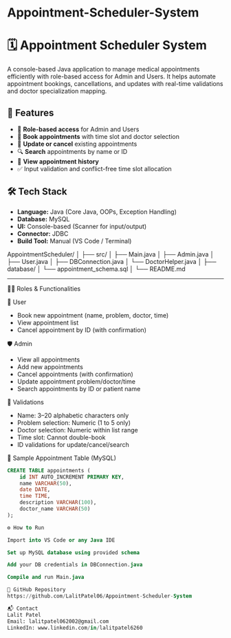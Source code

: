 # Appointment-Scheduler-System
# 🗓️ Appointment Scheduler System

A console-based Java application to manage medical appointments efficiently with role-based access for Admin and Users. It helps automate appointment bookings, cancellations, and updates with real-time validations and doctor specialization mapping.

## 🚀 Features

- 🔐 **Role-based access** for Admin and Users
- 📅 **Book appointments** with time slot and doctor selection
- 🔄 **Update or cancel** existing appointments
- 🔍 **Search** appointments by name or ID
- 📃 **View appointment history**
- ✅ Input validation and conflict-free time slot allocation

## 🛠️ Tech Stack

- **Language:** Java (Core Java, OOPs, Exception Handling)
- **Database:** MySQL
- **UI:** Console-based (Scanner for input/output)
- **Connector:** JDBC
- **Build Tool:** Manual (VS Code / Terminal)

AppointmentScheduler/
│
├── src/
│   ├── Main.java
│   ├── Admin.java
│   ├── User.java
│   ├── DBConnection.java
│   └── DoctorHelper.java
│
├── database/
│   └── appointment_schema.sql
│
└── README.md

---

🧑‍⚕️ Roles & Functionalities

👤 User  
- Book new appointment (name, problem, doctor, time)  
- View appointment list  
- Cancel appointment by ID (with confirmation)  

🛡️ Admin  
- View all appointments  
- Add new appointments  
- Cancel appointments (with confirmation)  
- Update appointment problem/doctor/time  
- Search appointments by ID or patient name  

📌 Validations  
- Name: 3–20 alphabetic characters only  
- Problem selection: Numeric (1 to 5 only)  
- Doctor selection: Numeric within list range  
- Time slot: Cannot double-book  
- ID validations for update/cancel/search  

🧪 Sample Appointment Table (MySQL)

```sql
CREATE TABLE appointments (
    id INT AUTO_INCREMENT PRIMARY KEY,
    name VARCHAR(50),
    date DATE,
    time TIME,
    description VARCHAR(100),
    doctor_name VARCHAR(50)
);

⚙️ How to Run

Import into VS Code or any Java IDE

Set up MySQL database using provided schema

Add your DB credentials in DBConnection.java

Compile and run Main.java

🔗 GitHub Repository
https://github.com/LalitPatel06/Appointment-Scheduler-System

📬 Contact
Lalit Patel
Email: lalitpatel062002@gmail.com
LinkedIn: www.linkedin.com/in/lalitpatel6260
